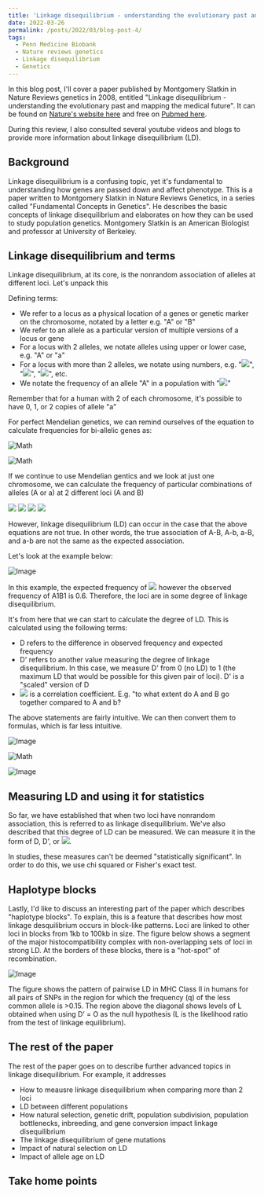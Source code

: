 ```yaml
---
title: 'Linkage disequilibrium - understanding the evolutionary past and mapping the medical future... A review'
date: 2022-03-26
permalink: /posts/2022/03/blog-post-4/
tags:
  - Penn Medicine Biobank
  - Nature reviews genetics
  - Linkage disequilibrium
  - Genetics
---
```


In this blog post, I'll cover a paper published by Montgomery Slatkin in Nature Reviews genetics in 2008, entitled "Linkage disequilibrium - understanding the evolutionary past and mapping the medical future". It can be found on [Nature's website here](https://www.nature.com/articles/nrg2361) and free on [Pubmed here](https://www.ncbi.nlm.nih.gov/pmc/articles/PMC5124487/). 

During this review, I also consulted several youtube videos and blogs to provide more information about linkage disequilibrium (LD). 

Background
------
Linkage disequilibrium is a confusing topic, yet it's fundamental to understanding how genes are passed down and affect phenotype. This is a paper written to Montgomery Slatkin in Nature Reviews Genetics, in a series called "Fundamental Concepts in Genetics". He describes the basic concepts of linkage disequilibrium and elaborates on how they can be used to study population genetics. Montgomery Slatkin is an American Biologist and professor at University of Berkeley.

Linkage disequilibrium and terms
------
Linkage disequilibrium, at its core, is the nonrandom association of alleles at different loci. Let's unpack this

Defining terms:
- We refer to a locus as a physical location of a genes or genetic marker on the chromosome, notated by a letter e.g. "A" or "B"
- We refer to an allele as a particular version of multiple versions of a locus or gene
- For a locus with 2 alleles, we notate alleles using upper or lower case, e.g. "A" or "a"
- For a locus with more than 2 alleles, we notate using numbers, e.g. "<img src="https://render.githubusercontent.com/render/math?math=A_1">", "<img src="https://render.githubusercontent.com/render/math?math=A_2">", "<img src="https://render.githubusercontent.com/render/math?math=A_3">", etc.
- We notate the frequency of an allele "A" in a population with "<img src="https://render.githubusercontent.com/render/math?math=P_A">"

Remember that for a human with 2 of each chromosome, it's possible to have 0, 1, or 2 copies of allele "a"

For perfect Mendelian genetics, we can remind ourselves of the equation to calculate frequencies for bi-allelic genes as:

![Math](https://latex.codecogs.com/svg.latex?\Large&space;1=P_A+P_a) 

![Math](https://latex.codecogs.com/svg.latex?\Large&space;1=P_AP_A+2P_AP_a+P_aP_a)

If we continue to use Mendelian gentics and we look at just one chromosome, we can calculate the frequency of particular combinations of alleles (A or a) at 2 different loci (A and B)

<img src="https://render.githubusercontent.com/render/math?math=P_A_B =P_AP_B">

<img src="https://render.githubusercontent.com/render/math?math=P_A_b=P_AP_b">

<img src="https://render.githubusercontent.com/render/math?math=P_a_B=P_aP_B">

<img src="https://render.githubusercontent.com/render/math?math=P_a_b=P_aP_b">

However, linkage disequilibrium (LD) can occur in the case that the above equations are not true. In other words, the true association of A-B, A-b, a-B, and a-b are not the same as the expected association.

Let's look at the example below:

![Image](https://oliver-clark.github.io/images/Screenshot_16.jpg)

In this example, the expected frequency of <img src="https://render.githubusercontent.com/render/math?math=A1B1=0.7*0.8=0.56"> however the observed frequency of A1B1 is 0.6. Therefore, the loci are in some degree of linkage disequilibrium.

It's from here that we can start to calculate the degree of LD. This is calculated using the following terms:
- D refers to the difference in observed frequency and expected frequency
- D' refers to another value measuring the degree of linkage disequilibrium. In this case, we measure D' from 0 (no LD) to 1 (the maximum LD that would be possible for this given pair of loci). D' is a "scaled" version of D
- <img src="https://render.githubusercontent.com/render/math?math=r^2"> is a correlation coefficient. E.g. "to what extent do A and B go together compared to A and b?

The above statements are fairly intuitive. We can then convert them to formulas, which is far less intuitive.

![Image](https://oliver-clark.github.io/images/Screenshot_17.jpg)

![Math](https://latex.codecogs.com/svg.latex?\Large&space;D'=D/D(max))

![Image](https://oliver-clark.github.io/images/Screenshot_18.jpg)

Measuring LD and using it for statistics
------
So far, we have established that when two loci have nonrandom association, this is referred to as linkage disequilibrium. We've also described that this degree of LD can be measured. We can measure it in the form of D, D', or <img src="https://render.githubusercontent.com/render/math?math=r^2">. 

In studies, these measures can't be deemed "statistically significant". In order to do this, we use chi squared or Fisher's exact test.

Haplotype blocks
------
Lastly, I'd like to discuss an interesting part of the paper which describes "haplotype blocks". To explain, this is a feature that describes how most linkage desquilibrium occurs in block-like patterns. Loci are linked to other loci in blocks from 1kb to 100kb in size. The figure below shows a segment of the major histocompatibility complex with non-overlapping sets of loci in strong LD. At the borders of these blocks, there is a "hot-spot" of recombination.

![Image](https://oliver-clark.github.io/images/Screenshot_19.jpg)

The figure shows the pattern of pairwise LD in MHC Class II in humans for all pairs of SNPs in the region for which the frequency (q) of the less common allele is >0.15. The region above the diagonal shows levels of L obtained when using D’ = O as the null hypothesis (L is the likelihood ratio from the test of linkage equilibrium).

The rest of the paper
------
The rest of the paper goes on to describe further advanced topics in linkage disequilibrium. For example, it addresses
- How to meausre linkage disequilibrium when comparing more than 2 loci
- LD between different populations
- How natural selection, genetic drift, population subdivision, population bottlenecks, inbreeding, and gene conversion impact linkage disequilibrium
- The linkage disequilibrium of gene mutations
- Impact of natural selection on LD
- Impact of allele age on LD




Take home points
-------
